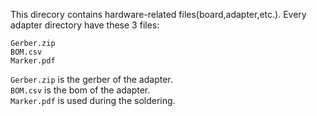 This direcory contains hardware-related files(board,adapter,etc.).
Every adapter directory have these 3 files:
```
Gerber.zip
BOM.csv
Marker.pdf
```
`Gerber.zip` is the gerber of the adapter.  
`BOM.csv` is the bom of the adapter.  
`Marker.pdf` is used during the soldering.  
